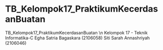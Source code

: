 # TB_Kelompok17_PraktikumKecerdasanBuatan
TB_Kelompok17_PraktikumKecerdasanBuatan
\n
Kelompok 17 - Teknik Informatika-C
Egha Satria Bagaskara (2106058)
Siti Sarah Annashriyah (2106046)

